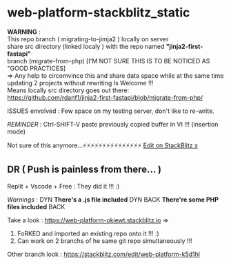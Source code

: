 # web-platform-stackblitz_static

**WARNING** :<br> This repo branch ( migrating-to-jimja2 ) locally on server<br>
          share src directory (linked localy ) with 
          the repo named **"jinja2-first-fastapi"** <br> branch (migrate-from-php)
          [I'M NOT SURE THIS IS TO BE NOTICED AS "GOOD PRACTICES]<br>
          => Any help to circomvince this and share data space while
             at the same time <br> updating 2 projects without rewriting
             Is Welcome !!!<br>
Means locally src directory goes out there:  
https://github.com/rdanf1/jinja2-first-fastapi/blob/migrate-from-php/<templates>

ISSUES envolved : Few space on my testing server, don't like to re-write.


*REMINDER* : Ctrl-SHIFT-V paste previously copied buffer in VI !!! (insertion mode)

Not sure of this anymore...⚡️⚡️⚡️⚡️⚡️⚡️⚡️⚡️⚡️⚡️⚡️⚡️⚡️⚡️⚡️
[Edit on StackBlitz x](https://stackblitz.com/edit/web-platform-k5d1hl)

## DR ( Push is painless from there... )

Replit + Vscode + Free : They did it !!! :)

_Warnings_ :   DYN **There's a .js file included** DYN
             BACK **There're some PHP files included** BACK

Take a look :
https://web-platform-okiewt.stackblitz.io => 
1. FoRKED and imported an existing repo onto it !!! :)
2. Can work on 2 branchs of he same git repo simultaneously !!!

Other branch look :
https://stackblitz.com/edit/web-platform-k5d1hl








